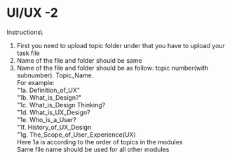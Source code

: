# UI/UX -2

Instructions\
1. First you need to upload topic folder under that you have to upload your task file
2. Name of the file and folder should be same
3. Name of the file and folder should be as follow: topic number(with subnumber). Topic_Name.\
For example:\
"1a. Definition_of_UX"\
                 "1b. What_is_Design?"\
                 "1c. What_is_Design Thinking?\
                 "1d. What_is_UX_Design?\
                 "1e. Who_is_a_User?\
                 "1f. History_of_UX_Design\
                 "1g. The_Scope_of_User_Experience(UX)\
Here 1a is according to the order of topics in the modules\
Same file name should be used for all other modules

